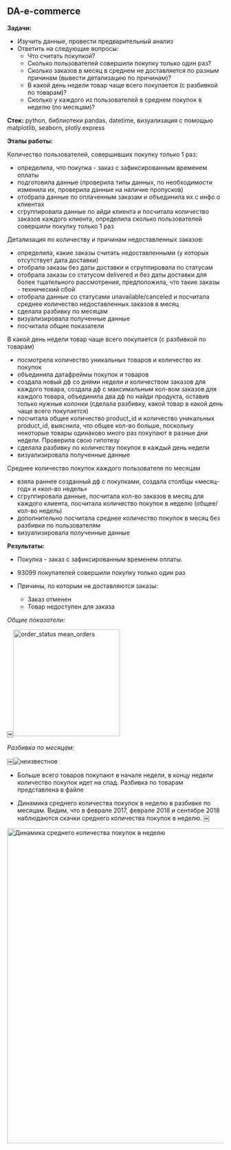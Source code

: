 ## DA-e-commerce
**Задачи:**
* Изучить данные, провести предварительный анализ
* Ответить на следующие вопросы:
    * Что считать покупкой?
    * Сколько пользователей совершили покупку только один раз?
    * Сколько заказов в месяц в среднем не доставляется по разным причинам (вывести детализацию по причинам)?
    * В какой день недели товар чаще всего покупается (с разбивкой по товарам)?
    * Сколько у каждого из пользователей в среднем покупок в неделю (по месяцам)?

**Стек:** python, библиотеки pandas, datetime, визуализация с помощью matplotlib, seaborn, plotly.express
 
**Этапы работы:**

Количество пользователей, совершивших покупку только 1 раз:
- определила, что покупка - заказ с зафиксированным временем оплаты
- подготовила данные (проверила типы данных, по необходимости изменила их, проверила данные на наличие пропусков)
- отобрала данные по оплаченным заказам и объединила их с инфо о клиентах
- сгруппировала данные по айди клиента и посчитала количество заказов каждого клиента, определила сколько пользователей совершили покупку только 1 раз

Детализация по количеству и причинам недоставленных заказов:
- определила, какие заказы считать недоставленными (у которых отсутствует дата доставки)
- отобрала заказы без даты доставки и сгруппировала по статусам
- отобрала заказы со статусом delivered и без даты доставки для более тщательного рассмотрения, предположила, что такие заказы - технический сбой
- отобрала данные со статусами unavailable/canceled  и посчитала среднее количество недоставленных заказов в месяц 
- сделала разбивку по месяцам
- визуализировала полученные данные
- посчитала общие показатели

В какой день недели товар чаще всего покупается (с разбивкой по товарам)
- посмотрела количество уникальных товаров и количество их покупок 
- объединила датафреймы покупок и товаров
- создала новый дф со днями недели и количеством заказов для каждого товара, создала дф с максимальным кол-вом заказов для каждого товара, объединила два дф по найди продукта, оставив только нужные колонки (сделала разбивку, какой товар в какой день чаще всего покупается)
- посчитала общее количество product_id и количество уникальных product_id, выяснила, что общее кол-во больше, поскольку некоторые товары одинаково много раз покупают в разные дни недели. Проверила свою гипотезу 
- сделала разбивку по количеству покупок в каждый день недели
- визуализировала полученные данные

Среднее количество покупок каждого пользователя по месяцам
- взяла раннее созданный дф с покупками, создала столбцы «месяц-год» и «кол-во недель»
- сгруппировала данные, посчитала кол-во заказов в месяц для каждого клиента, посчитала количество покупок в неделю (общее/кол-во недель)
- дополнительно посчитала среднее количество покупок в месяц без разбивки по пользователям
- визуализировала полученные данные 

**Результаты:** 
* Покупка - заказ с зафиксированным временем оплаты.

* 93099 покупателей совершили покупку только один раз

* Причины, по которым не доставляются заказы:
    - Заказ отменен
    - Товар недоступен для заказа

*Общие показатели:*

￼<img width="248" alt="order_status mean_orders" src="https://github.com/ekaterina-drozd/DA-e-commerce/assets/158583245/0ab8052b-b5ae-4460-867c-fcc886e5adb7">

*Разбивка по месяцам:*

￼![неизвестное](https://github.com/ekaterina-drozd/DA-e-commerce/assets/158583245/cd886204-fcd1-4925-8ffb-b99e94fdfbf8)


* Больше всего товаров покупают в начале недели, в концу недели количество покупок идет на спад. Разбивка по товарам представлена в файле

* Динамика среднего количества покупок в неделю в разбивке по месяцам. Видим, что в феврале 2017, феврале 2018 и сентябре 2018 наблюдаются скачки среднего количества покупок в неделю.
￼
<img width="733" alt="Динамика среднего количества покупок в неделю" src="https://github.com/ekaterina-drozd/DA-e-commerce/assets/158583245/f5920337-f367-4dc9-98a0-8c9e8f53f6fe">
